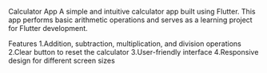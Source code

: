 Calculator App
A simple and intuitive calculator app built using Flutter. This app performs basic arithmetic operations and serves as a learning project for Flutter development.

Features
1.Addition, subtraction, multiplication, and division operations
2.Clear button to reset the calculator
3.User-friendly interface
4.Responsive design for different screen sizes
